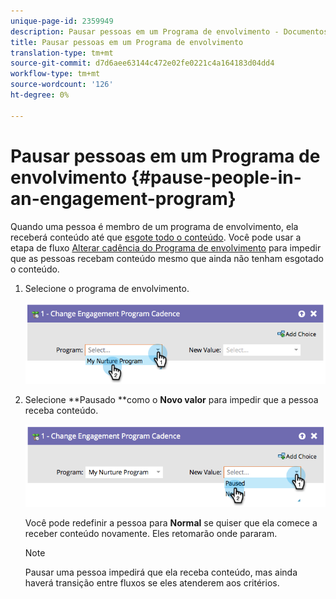 ```yaml
---
unique-page-id: 2359949
description: Pausar pessoas em um Programa de envolvimento - Documentos do marketing - Documentação do produto
title: Pausar pessoas em um Programa de envolvimento
translation-type: tm+mt
source-git-commit: d7d6aee63144c472e02fe0221c4a164183d04dd4
workflow-type: tm+mt
source-wordcount: '126'
ht-degree: 0%

---
```



# Pausar pessoas em um Programa de envolvimento {#pause-people-in-an-engagement-program}

Quando uma pessoa é membro de um programa de envolvimento, ela receberá conteúdo até que [esgote todo o conteúdo](people-who-have-exhausted-content.md). Você pode usar a etapa de fluxo [Alterar cadência do Programa de envolvimento](../../../../product-docs/core-marketo-concepts/smart-campaigns/program-flow-actions/change-engagement-program-cadence.md) para impedir que as pessoas recebam conteúdo mesmo que ainda não tenham esgotado o conteúdo.

1. Selecione o programa de envolvimento.

   ![](assets/image2014-9-22-14-3a49-3a27.png)

1. Selecione **Pausado **como o **Novo valor** para impedir que a pessoa receba conteúdo.

   ![](assets/image2014-9-22-14-3a49-3a31.png)

   Você pode redefinir a pessoa para **Normal** se quiser que ela comece a receber conteúdo novamente. Eles retomarão onde pararam.

   >[!NOTE]
   >
   >Pausar uma pessoa impedirá que ela receba conteúdo, mas ainda haverá transição entre fluxos se eles atenderem aos critérios.

